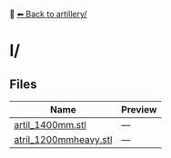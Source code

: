 📁 [⬅ Back to artillery/](../README.md)

# l/

## Files

| Name | Preview |
|------|---------|
| [artil_1400mm.stl](./artil_1400mm.stl) | — |
| [atril_1200mmheavy.stl](./atril_1200mmheavy.stl) | — |